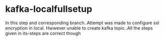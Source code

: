 # kafka-localfullsetup


In this step and corresponding branch..Attempt was made to configure ssl encryption in local. Hwwever unable to create kafka topic..All the steps given in its-steps are correct though
